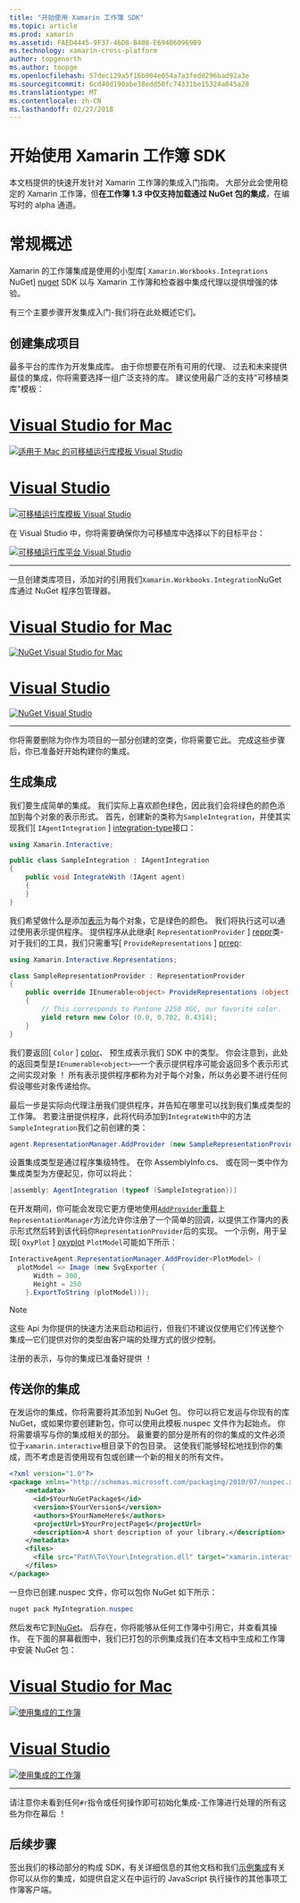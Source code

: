 ```yaml
---
title: "开始使用 Xamarin 工作簿 SDK"
ms.topic: article
ms.prod: xamarin
ms.assetid: FAED4445-9F37-46D8-B408-E694060969B9
ms.technology: xamarin-cross-platform
author: topgenorth
ms.author: toopge
ms.openlocfilehash: 57dec129a5f16b004e054a7a3fedd296bad92a3e
ms.sourcegitcommit: 6cd40d190abe38edd50fc74331be15324a845a28
ms.translationtype: MT
ms.contentlocale: zh-CN
ms.lasthandoff: 02/27/2018
---
```

# <a name="getting-started-with-the-xamarin-workbooks-sdk"></a>开始使用 Xamarin 工作簿 SDK

本文档提供的快速开发针对 Xamarin 工作簿的集成入门指南。 大部分此会使用稳定的 Xamarin 工作簿，但**在工作簿 1.3 中仅支持加载通过 NuGet 包的集成**，在编写时的 alpha 通道。

# <a name="general-overview"></a>常规概述

Xamarin 的工作簿集成是使用的小型库[ `Xamarin.Workbooks.Integrations` NuGet] [ nuget] SDK 以与 Xamarin 工作簿和检查器中集成代理以提供增强的体验。

有三个主要步骤开发集成入门-我们将在此处概述它们。

## <a name="creating-the-integration-project"></a>创建集成项目

最多平台的库作为开发集成库。 由于你想要在所有可用的代理、 过去和未来提供最佳的集成，你将需要选择一组广泛支持的库。 建议使用最广泛的支持"可移植类库"模板：

# <a name="visual-studio-for-mactabvsmac"></a>[Visual Studio for Mac](#tab/vsmac)

[![适用于 Mac 的可移植运行库模板 Visual Studio](images/xamarin-studio-pcl.png)](images/xamarin-studio-pcl.png)

# <a name="visual-studiotabvswin"></a>[Visual Studio](#tab/vswin)

[![可移植运行库模板 Visual Studio](images/visual-studio-pcl.png)](images/visual-studio-pcl.png)

在 Visual Studio 中，你将需要确保你为可移植库中选择以下的目标平台：

[![可移植运行库平台 Visual Studio](images/visual-studio-pcl-platforms.png)](images/visual-studio-pcl-platforms.png)

-----

一旦创建类库项目，添加对的引用我们`Xamarin.Workbooks.Integration`NuGet 库通过 NuGet 程序包管理器。

# <a name="visual-studio-for-mactabvsmac"></a>[Visual Studio for Mac](#tab/vsmac)

[![NuGet Visual Studio for Mac](images/xamarin-studio-nuget.png)](images/xamarin-studio-nuget.png)

# <a name="visual-studiotabvswin"></a>[Visual Studio](#tab/vswin)

[![NuGet Visual Studio](images/visual-studio-nuget.png)](images/visual-studio-nuget.png)

-----

你将需要删除为你作为项目的一部分创建的空类，你将需要它此。 完成这些步骤后，你已准备好开始构建你的集成。

## <a name="building-an-integration"></a>生成集成

我们要生成简单的集成。 我们实际上喜欢颜色绿色，因此我们会将绿色的颜色添加到每个对象的表示形式。 首先，创建新的类称为`SampleIntegration`，并使其实现我们[ `IAgentIntegration` ] [ integration-type]接口：

```csharp
using Xamarin.Interactive;

public class SampleIntegration : IAgentIntegration
{
    public void IntegrateWith (IAgent agent)
    {
    }
}
```

我们希望做什么是添加[表示](~/tools/workbooks/sdk/representations.md)为每个对象，它是绿色的颜色。 我们将执行这可以通过使用表示提供程序。 提供程序从此继承[ `RepresentationProvider` ] [ reppr]类-对于我们的工具，我们只需重写[ `ProvideRepresentations` ] [ prrep]:

```csharp
using Xamarin.Interactive.Representations;

class SampleRepresentationProvider : RepresentationProvider
{
    public override IEnumerable<object> ProvideRepresentations (object obj)
    {
        // This corresponds to Pantone 2250 XGC, our favorite color.
        yield return new Color (0.0, 0.702, 0.4314);
    }
}
```

我们要返回[ `Color` ] [ color]、 预生成表示我们 SDK 中的类型。
你会注意到，此处的返回类型是`IEnumerable<object>`&mdash;一个表示提供程序可能会返回多个表示形式之间实现对象 ！ 所有表示提供程序都称为对于每个对象，所以务必要不进行任何假设哪些对象传递给你。

最后一步是实际向代理注册我们提供程序，并告知在哪里可以找到我们集成类型的工作簿。 若要注册提供程序，此将代码添加到`IntegrateWith`中的方法`SampleIntegration`我们之前创建的类：

```csharp
agent.RepresentationManager.AddProvider (new SampleRepresentationProvider ());
```

设置集成类型是通过程序集级特性。 在你 AssemblyInfo.cs、 或在同一类中作为集成类型为方便起见，你可以将此：

```csharp
[assembly: AgentIntegration (typeof (SampleIntegration))]
````

在开发期间，你可能会发现它更方便地使用[`AddProvider`重载][ addprovider]上`RepresentationManager`方法允许你注册了一个简单的回调，以提供工作簿内的表示形式然后转到该代码你`RepresentationProvider`后的实现。 一个示例，用于呈现[ `OxyPlot` ] [ oxyplot] `PlotModel`可能如下所示：

```csharp
InteractiveAgent.RepresentationManager.AddProvider<PlotModel> (
  plotModel => Image (new SvgExporter {
      Width = 300,
      Height = 250
    }.ExportToString (plotModel)));
```

> [!NOTE]
> 这些 Api 为你提供的快速方法来启动和运行，但我们不建议仅使用它们传送整个集成&mdash;它们提供对你的类型由客户端的处理方式的很少控制。

注册的表示，与你的集成已准备好提供 ！

## <a name="shipping-your-integration"></a>传送你的集成

在发运你的集成，你将需要将其添加到 NuGet 包。
你可以将它发运与你现有的库 NuGet，或如果你要创建新包，你可以使用此模板.nuspec 文件作为起始点。
你将需要填写与你的集成相关的部分。 最重要的部分是所有的你的集成的文件必须位于`xamarin.interactive`根目录下的包目录。 这使我们能够轻松地找到你的集成，而不考虑是否使用现有包或创建一个新的相关的所有文件。

```xml
<?xml version="1.0"?>
<package xmlns="http://schemas.microsoft.com/packaging/2010/07/nuspec.xsd">
    <metadata>
      <id>$YourNuGetPackage$</id>
      <version>$YourVersion$</version>
      <authors>$YourNameHere$</authors>
      <projectUrl>$YourProjectPage$</projectUrl>
      <description>A short description of your library.</description>
    </metadata>
    <files>
      <file src="Path\To\Your\Integration.dll" target="xamarin.interactive" />
    </files>
</package>
```

一旦你已创建.nuspec 文件，你可以包你 NuGet 如下所示：

```csharp
nuget pack MyIntegration.nuspec
```

然后发布它到[NuGet][nugetorg]。 后存在，你将能够从任何工作簿中引用它，并查看其操作。 在下面的屏幕截图中，我们已打包的示例集成我们在本文档中生成和工作簿中安装 NuGet 包：

# <a name="visual-studio-for-mactabvsmac"></a>[Visual Studio for Mac](#tab/vsmac)

[![使用集成的工作簿](images/mac-workbooks-integrated.png)](images/mac-workbooks-integrated.png)

# <a name="visual-studiotabvswin"></a>[Visual Studio](#tab/vswin)

[![使用集成的工作簿](images/windows-workbooks-integrated.png)](images/windows-workbooks-integrated.png)

-----

请注意你未看到任何`#r`指令或任何操作即可初始化集成-工作簿进行处理的所有这些为你在幕后 ！

## <a name="next-steps"></a>后续步骤

签出我们的移动部分的构成 SDK，有关详细信息的其他文档和我们[示例集成](~/tools/workbooks/samples/index.md)有关你可以从你的集成，如提供自定义在中运行的 JavaScript 执行操作的其他事项工作簿客户端。

[integration-type]: /api/type/Xamarin.Interactive.IAgentIntegration/
[repman-api]: /api/type/Xamarin.Interactive.Representations.IRepresentationManager/
[color]: /api/type/Xamarin.Interactive.Representations.Color/
[xir]: /api/namespace/Xamarin.Interactive.Representations/
[reppr]: /api/type/Xamarin.Interactive.Representations.RepresentationProvider/
[prrep]: /api/member/Xamarin.Interactive.Representations.RepresentationProvider.ProvideRepresentations/p/System.Object/
[nugetorg]: https://nuget.org
[nuget]: https://nuget.org/packages/Xamarin.Workbooks.Integration
[addprovider]: /api/member/Xamarin.Interactive.Representations.IRepresentationManager.AddProvider/
[oxyplot]: http://www.oxyplot.org/
